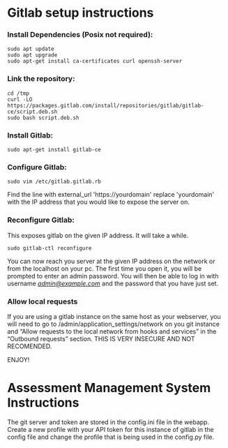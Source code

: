 # Gitlab setup instructions
### Install Dependencies (Posix not required):
```
sudo apt update
sudo apt upgrade
sudo apt-get install ca-certificates curl openssh-server
```
### Link the repository:
```
cd /tmp
curl -LO https://packages.gitlab.com/install/repositories/gitlab/gitlab-ce/script.deb.sh
sudo bash script.deb.sh
```
### Install Gitlab:
```
sudo apt-get install gitlab-ce
```
### Configure Gitlab:
```
sudo vim /etc/gitlab.gitlab.rb
```
Find the line with external_url 'https://yourdomain' replace 'yourdomain' with the IP address that you would like to expose the server on.
### Reconfigure Gitlab:
This exposes gitlab on the given IP address. It will take a while.
```
sudo gitlab-ctl reconfigure
```

You can now reach you server at the given IP address on the network or from the localhost on your pc. The first time you open it, you will be prompted to enter an admin password. You will then be able to log in with username *admin@example.com* and the password that you have just set.

### Allow local requests
If you are using a gitlab instance on the same host as your webserver, you will need to go to /admin/application_settings/network on you git instance and “Allow requests to the local network from hooks and services” in the “Outbound requests” section. THIS IS VERY INSECURE AND NOT RECOMENDED.

ENJOY!

# Assessment Management System Instructions
The git server and token are stored in the config.ini file in the webapp. Create a new profile with your API token for this instance of gitlab in the config file and change the profile that is being used in the config.py file.
